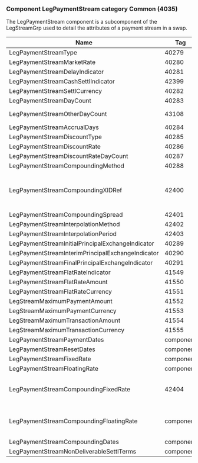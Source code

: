 ### Component LegPaymentStream category Common (4035)

The LegPaymentStream component is a subcomponent of the LegStreamGrp used to detail the attributes of a payment stream in a swap.

| Name                                              | Tag       | Req'd | Documentation                                                                                                                 |
|---------------------------------------------------|-----------|----------|-------------------------------------------------------------------------------------------------------------------------------|
| LegPaymentStreamType                              | 40279     |       |                                                                                                                               |
| LegPaymentStreamMarketRate                        | 40280     |       |                                                                                                                               |
| LegPaymentStreamDelayIndicator                    | 40281     |       |                                                                                                                               |
| LegPaymentStreamCashSettlIndicator                | 42399     |       |                                                                                                                               |
| LegPaymentStreamSettlCurrency                     | 40282     |       |                                                                                                                               |
| LegPaymentStreamDayCount                          | 40283     |       |                                                                                                                               |
| LegPaymentStreamOtherDayCount                     | 43108     |       | May be used to specify a count method not listed in LegPaymentStreamDayCount(40283).                                          |
| LegPaymentStreamAccrualDays                       | 40284     |       |                                                                                                                               |
| LegPaymentStreamDiscountType                      | 40285     |       |                                                                                                                               |
| LegPaymentStreamDiscountRate                      | 40286     |       |                                                                                                                               |
| LegPaymentStreamDiscountRateDayCount              | 40287     |       |                                                                                                                               |
| LegPaymentStreamCompoundingMethod                 | 40288     |       |                                                                                                                               |
| LegPaymentStreamCompoundingXIDRef                 | 42400     |       | Mutually exclusive with LegPaymentStreamCompoundingFixedRate(42404) or the LegPaymentStreamCompoundingFloatingRate component. |
| LegPaymentStreamCompoundingSpread                 | 42401     |       |                                                                                                                               |
| LegPaymentStreamInterpolationMethod               | 42402     |       |                                                                                                                               |
| LegPaymentStreamInterpolationPeriod               | 42403     |       |                                                                                                                               |
| LegPaymentStreamInitialPrincipalExchangeIndicator | 40289     |       |                                                                                                                               |
| LegPaymentStreamInterimPrincipalExchangeIndicator | 40290     |       |                                                                                                                               |
| LegPaymentStreamFinalPrincipalExchangeIndicator   | 40291     |       |                                                                                                                               |
| LegPaymentStreamFlatRateIndicator                 | 41549     |       |                                                                                                                               |
| LegPaymentStreamFlatRateAmount                    | 41550     |       |                                                                                                                               |
| LegPaymentStreamFlatRateCurrency                  | 41551     |       |                                                                                                                               |
| LegStreamMaximumPaymentAmount                     | 41552     |       |                                                                                                                               |
| LegStreamMaximumPaymentCurrency                   | 41553     |       |                                                                                                                               |
| LegStreamMaximumTransactionAmount                 | 41554     |       |                                                                                                                               |
| LegStreamMaximumTransactionCurrency               | 41555     |       |                                                                                                                               |
| LegPaymentStreamPaymentDates                      | component |       |                                                                                                                               |
| LegPaymentStreamResetDates                        | component |       |                                                                                                                               |
| LegPaymentStreamFixedRate                         | component |       |                                                                                                                               |
| LegPaymentStreamFloatingRate                      | component |       |                                                                                                                               |
| LegPaymentStreamCompoundingFixedRate              | 42404     |       | Mutually exclusive with LegPaymentStreamCompoundingXIDRef(42400) or the LegPaymentStreamCompoundingFloatingRate component.    |
| LegPaymentStreamCompoundingFloatingRate           | component |       | Mutually exclusive with LegPaymentStreamCompoundingFixedRate(42404) or the LegPaymentStreamCompoundingXIDRef(42400).          |
| LegPaymentStreamCompoundingDates                  | component |       |                                                                                                                               |
| LegPaymentStreamNonDeliverableSettlTerms          | component |       |                                                                                                                               |

